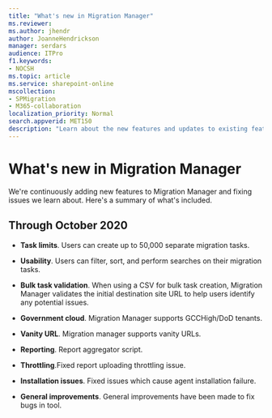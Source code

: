 ```yaml
---
title: "What's new in Migration Manager"
ms.reviewer: 
ms.author: jhendr
author: JoanneHendrickson
manager: serdars
audience: ITPro
f1.keywords:
- NOCSH
ms.topic: article
ms.service: sharepoint-online
mscollection: 
- SPMigration
- M365-collaboration
localization_priority: Normal
search.appverid: MET150
description: "Learn about the new features and updates to existing features in Migration Manager."
---
```



# What's new in Migration Manager

We're continuously adding new features to Migration Manager and fixing issues we learn about. Here's a summary of what's included. 
  
  
## Through October 2020 


- **Task limits**. Users can create up to 50,000 separate migration tasks.


- **Usability**. Users can filter, sort, and perform searches on their migration tasks.


- **Bulk task validation**. When using a CSV for bulk task creation, Migration Manager validates the initial destination site URL to help users identify any potential issues.


- **Government cloud**. Migration Manager supports GCCHigh/DoD tenants.


- **Vanity URL**. Migration manager supports vanity URLs.


- **Reporting**. Report aggregator script.


- **Throttling**.Fixed report uploading throttling issue.


- **Installation issues**. Fixed issues which cause agent installation failure.


- **General improvements**. General improvements have been made to fix bugs in tool.

